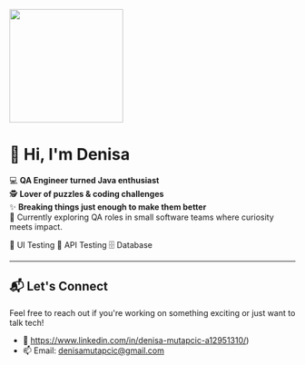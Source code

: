  [<img src="https://github.com/user-attachments/assets/aeffa8f8-5d7b-4139-a2e3-93ce7144213a" width="200"/>](https://github.com/user-attachments/assets/aeffa8f8-5d7b-4139-a2e3-93ce7144213a)
     
# 👋 Hi, I'm Denisa

💻 **QA Engineer turned Java enthusiast**  
🕵️ **Lover of puzzles & coding challenges**  
✨ **Breaking things just enough to make them better**  
🎯 Currently exploring QA roles in small software teams where curiosity meets impact.

🎨 UI Testing
🔌 API Testing
🗄️ Database

---

## 📬 Let's Connect

Feel free to reach out if you're working on something exciting or just want to talk tech!

- 💼 https://www.linkedin.com/in/denisa-mutapcic-a12951310/)  
- 📫 Email: denisamutapcic@gmail.com

